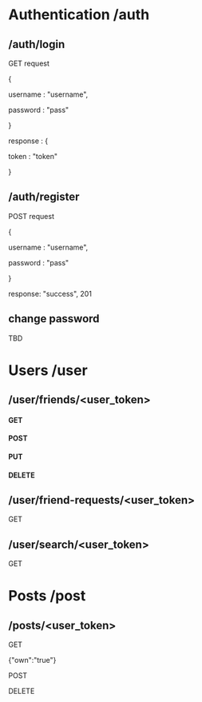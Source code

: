 # Authentication /auth

## /auth/login

GET request

{

username : "username",

password : "pass"

}



response : {

token : "token"

}

## /auth/register

POST request 

{

username : "username",

password : "pass"

}



response: "success", 201

## change password

TBD

# Users /user

## /user/friends/<user_token>

#### GET

#### POST

#### PUT

#### DELETE

## /user/friend-requests/<user_token>

GET

## /user/search/<user_token>

GET

# Posts /post

## /posts/<user_token>

GET

{"own":"true"}

POST

DELETE
